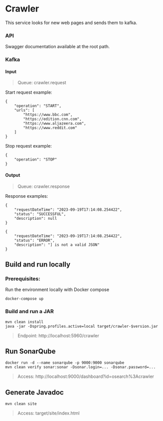 # Crawler
This service looks for new web pages and sends them to kafka.


### API
Swagger documentation available at the root path.


### Kafka

#### Input
> Queue: crawler.request
 
Start request example:
```   
{
    "operation": "START",
    "urls": [ 
        "https://www.bbc.com",
        "https://edition.cnn.com",
        "https://www.aljazeera.com",
        "https://www.reddit.com"
    ] 
}
```   

Stop request example:
```   
{
    "operation": "STOP"
}
```   

#### Output
> Queue: crawler.response

Response examples:
```   
{ 
    "requestDateTime": "2023-09-19T17:14:08.254422", 
    "status": "SUCCESSFUL", 
    "description": null
}
```  
```  
{ 
    "requestDateTime": "2023-09-19T17:14:08.254422", 
    "status": "ERROR", 
    "description": "] is not a valid JSON"
}
```  


## Build and run locally
### Prerequisites:
Run the environment locally with Docker compose
```
docker-compose up
```  


### Build and run a JAR
```            
mvn clean install
java -jar -Dspring.profiles.active=local target/crawler-$version.jar
```
> Endpoint: http://localhost:5960/crawler


## Run SonarQube
```  
docker run -d --name sonarqube -p 9000:9000 sonarqube
mvn clean verify sonar:sonar -Dsonar.login=... -Dsonar.password=...
```  
> Access: http://localhost:9000/dashboard?id=osearch%3Acrawler


## Generate Javadoc
```            
mvn clean site
```
> Access: target/site/index.html 